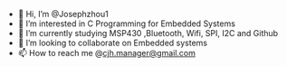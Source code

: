 - 👋 Hi, I’m @Josephzhou1
- 👀 I’m interested in C Programming for Embedded Systems
- 🌱 I’m currently studying  MSP430 ,Bluetooth, Wifi, SPI, I2C and Github
- 💞️ I’m looking to collaborate on Embedded systems
- 📫 How to reach me @cjh.manager@gmail.com

<!---
Josephzhou1/Josephzhou1 is a ✨ special ✨ repository because its `README.md` (this file) appears on your GitHub profile.
You can click the Preview link to take a look at your changes.
--->
